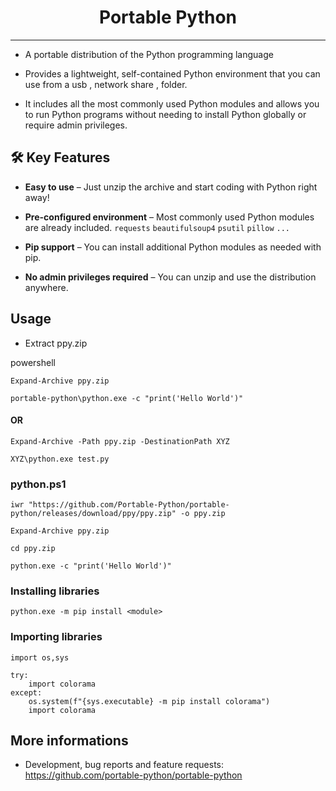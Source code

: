 <div style="text-align: center;">

Portable Python
===============

</div>

<hr>

- A portable distribution of the Python programming language
		
- Provides a lightweight, self-contained Python environment that you can use from a usb , network share , folder.
 
- It includes all the most commonly used Python modules and allows you to run Python programs without needing to install Python globally or require admin privileges.


## 🛠️ Key Features

- **Easy to use** – Just unzip the archive and start coding with Python right away!

- **Pre-configured environment** – Most commonly used Python modules are already included. `requests` `beautifulsoup4` `psutil` `pillow` `...`

- **Pip support** – You can install additional Python modules as needed with pip.

- **No admin privileges required** – You can unzip and use the distribution anywhere.

Usage
------------

* Extract ppy.zip

powershell
```
Expand-Archive ppy.zip

portable-python\python.exe -c "print('Hello World')"
```
#### OR
```
Expand-Archive -Path ppy.zip -DestinationPath XYZ

XYZ\python.exe test.py
```

### python.ps1

```
iwr "https://github.com/Portable-Python/portable-python/releases/download/ppy/ppy.zip" -o ppy.zip

Expand-Archive ppy.zip

cd ppy.zip

python.exe -c "print('Hello World')"

```




### Installing libraries

```
python.exe -m pip install <module>
```

### Importing libraries

```
import os,sys

try:
    import colorama
except:
    os.system(f"{sys.executable} -m pip install colorama")
    import colorama
```            
More informations
-----------------


* Development, bug reports and feature requests: https://github.com/portable-python/portable-python
